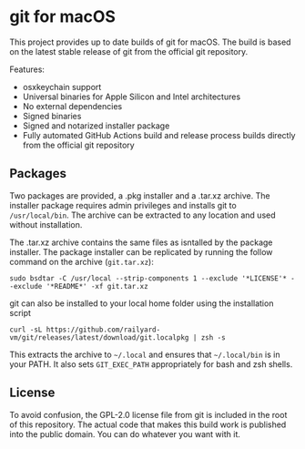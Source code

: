 # git for macOS

This project provides up to date builds of git for macOS. The build is based on the latest stable release of git from the official git repository.

Features:
- osxkeychain support
- Universal binaries for Apple Silicon and Intel architectures
- No external dependencies
- Signed binaries
- Signed and notarized installer package
- Fully automated GitHub Actions build and release process builds directly from the official git repository

## Packages

Two packages are provided, a .pkg installer and a .tar.xz archive. The installer package requires admin privileges and
installs git to `/usr/local/bin`. The archive can be extracted to any location and used without installation.

The .tar.xz archive contains the same files as isntalled by the package installer. The package installer can be replicated
by running the follow command on the archive (`git.tar.xz`):

```
sudo bsdtar -C /usr/local --strip-components 1 --exclude '*LICENSE'* --exclude '*README*' -xf git.tar.xz
```

git can also be installed to your local home folder using the installation script

```
curl -sL https://github.com/railyard-vm/git/releases/latest/download/git.localpkg | zsh -s
```

This extracts the archive to `~/.local` and ensures that `~/.local/bin` is in your PATH. It also sets `GIT_EXEC_PATH` appropriately for 
bash and zsh shells. 

## License

To avoid confusion, the GPL-2.0 license file from git is included in the root of this repository. The actual code that makes this build work is published
into the public domain. You can do whatever you want with it.	
